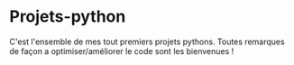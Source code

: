 # Projets-python
C'est l'ensemble de mes tout premiers projets pythons. Toutes remarques de façon a optimiser/améliorer le code sont les bienvenues !

